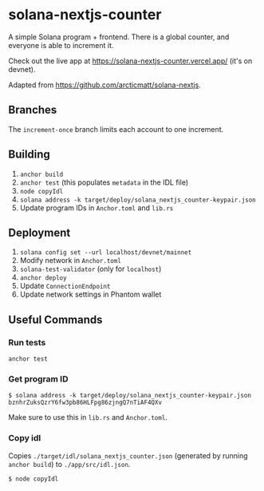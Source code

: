 # solana-nextjs-counter

A simple Solana program + frontend. There is a global counter, and everyone is able to increment it.

Check out the live app at https://solana-nextjs-counter.vercel.app/ (it's on devnet).

Adapted from https://github.com/arcticmatt/solana-nextjs.

## Branches

The `increment-once` branch limits each account to one increment.

## Building

1. `anchor build`
2. `anchor test` (this populates `metadata` in the IDL file)
3. `node copyIdl`
4. `solana address -k target/deploy/solana_nextjs_counter-keypair.json`
5. Update program IDs in `Anchor.toml` and `lib.rs`

## Deployment

1. `solana config set --url localhost/devnet/mainnet`
2. Modify network in `Anchor.toml`
3. `solana-test-validator` (only for `localhost`)
4. `anchor deploy`
5. Update `ConnectionEndpoint`
6. Update network settings in Phantom wallet

## Useful Commands

### Run tests 

```
anchor test
```

### Get program ID

```
$ solana address -k target/deploy/solana_nextjs_counter-keypair.json
bznhrZuksQzrY6fw3pb86HLFpg86zjngQ7nTiAF4QXv
```

Make sure to use this in `lib.rs` and `Anchor.toml`.

### Copy idl

Copies `./target/idl/solana_nextjs_counter.json` (generated by running `anchor build`) to `./app/src/idl.json`.

```
$ node copyIdl
```